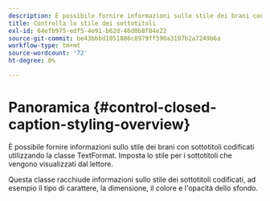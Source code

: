 ```yaml
---
description: È possibile fornire informazioni sullo stile dei brani con sottotitoli codificati utilizzando la classe TextFormat. Imposta lo stile per i sottotitoli che vengono visualizzati dal lettore.
title: Controlla lo stile dei sottotitoli
exl-id: 64efb975-edf5-4e91-b62d-46d0b8f84e22
source-git-commit: be43bbbd1051886c8979ff590a3197b2a7249b6a
workflow-type: tm+mt
source-wordcount: '72'
ht-degree: 0%

---
```


# Panoramica {#control-closed-caption-styling-overview}

È possibile fornire informazioni sullo stile dei brani con sottotitoli codificati utilizzando la classe TextFormat. Imposta lo stile per i sottotitoli che vengono visualizzati dal lettore.

Questa classe racchiude informazioni sullo stile dei sottotitoli codificati, ad esempio il tipo di carattere, la dimensione, il colore e l&#39;opacità dello sfondo.
